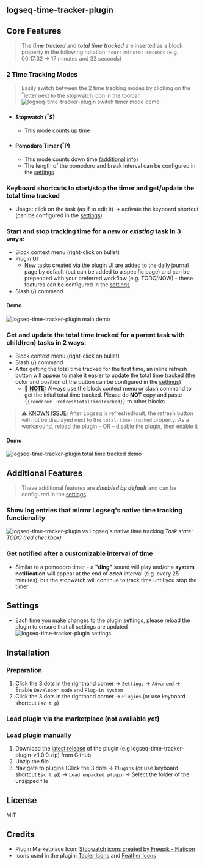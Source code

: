 ## logseq-time-tracker-plugin

## Core Features
> The **_time tracked_** and **_total time tracked_** are inserted as a block property in the following notation: `hours:minutes:seconds` (e.g. 00:17:32 → 17 minutes and 32 seconds)

### 2 Time Tracking Modes
> Easily switch between the 2 time tracking modes by clicking on the <sup>*</sup>letter next to the stopwatch icon in the toolbar  
![logseq-time-tracker-plugin switch timer mode demo](screenshots/logseq_time_tracker_switch_timer_mode_demo.gif)
- #### Stopwatch (<sup>*</sup>S)
    - This mode counts up time
- #### Pomodoro Timer (<sup>*</sup>P)
    - This mode counts down time [(additional info)](https://en.wikipedia.org/wiki/Pomodoro_Technique)
    - The length of the pomodoro and break interval can be configured in the [settings](#settings)

### Keyboard shortcuts to start/stop the timer and get/update the total time tracked
- Usage: click on the task (as if to edit it) → activate the keyboard shortcut (can be configured in the [settings](#settings))

### Start and stop tracking time for a <u>_new_</u> or <u>_existing_</u> task in 3 ways:
- Block context menu (right-click on bullet)
- Plugin UI
    - New tasks created via the plugin UI are added to the daily journal page by default (but can be added to a specific page) and can be prepended with your preferred workflow (e.g. TODO/NOW) - these features can be configured in the [settings](#settings)
- Slash (/) command  
#### Demo
![logseq-time-tracker-plugin main demo](screenshots/logseq_time_tracker_main_demo.gif)

### Get and update the total time tracked for a parent task with child(ren) tasks in 2 ways:
- Block context menu (right-click on bullet)
- Slash (/) command  
- After getting the total time tracked for the first time, an inline refresh button will appear to make it easier to update the total time tracked (the color and position of the button can be configured in the [settings](#settings))
    - 🚨 <u>**NOTE:**</u> Always use the block context menu or slash command to get the inital total time tracked. Please do **NOT** copy and paste `{{renderer :refreshTotalTimeTracked}}` to other blocks
> ⚠️ [KNOWN ISSUE](https://github.com/vyleung/logseq-time-tracker-plugin/issues/5): After Logseq is refreshed/quit, the refresh button will not be displayed next to the `total-time-tracked` property. As a workaround, reload the plugin – OR – disable the plugin, then enable it
#### Demo
![logseq-time-tracker-plugin total time tracked demo](screenshots/logseq_time_tracker_totalTimeTracked_demo.gif)

## Additional Features
> These additional features are **_disabled by default_** and can be configured in the [settings](#settings)

### Show log entries that mirror Logseq's native time tracking functionality
![logseq-time-tracker-plugin vs Logseq's native time tracking](screenshots/plugin_vs_native_timetracking.png) _Task state: TODO (red checkbox)_

### Get notified after a customizable interval of time
- Similar to a pomodoro timer - a **"ding"** sound will play and/or a **system notification** will appear at the end of _**each**_ interval (e.g. every 25 minutes), but the stopwatch will continue to track time until you stop the timer

## Settings
- Each time you make changes to the plugin settings, please reload the plugin to ensure that all settings are updated  
![logseq-time-tracker-plugin settings](screenshots/logseq_time_tracker_settings.png)

## Installation
### Preparation
1. Click the 3 dots in the righthand corner → `Settings` → `Advanced` → Enable `Developer mode` and `Plug-in system`
2. Click the 3 dots in the righthand corner → `Plugins` (or use keyboard shortcut `Esc t p`)

### Load plugin via the marketplace (not available yet)

### Load plugin manually
1. Download the [latest release](https://github.com/vyleung/logseq-time-tracker-plugin/releases) of the plugin (e.g logseq-time-tracker-plugin-v.1.0.0.zip) from Github
2. Unzip the file
3. Navigate to plugins (Click the 3 dots → `Plugins` (or use keyboard shortcut `Esc t p`)) → `Load unpacked plugin` → Select the folder of the unzipped file

## License
MIT

##  Credits
- Plugin Marketplace Icon: <a href="https://www.flaticon.com/free-icons/stopwatch" title="stopwatch icons">Stopwatch icons created by Freepik - Flaticon</a>
- Icons used in the plugin: [Tabler Icons](https://tablericons.com/) and [Feather Icons](https://feathericons.com/)